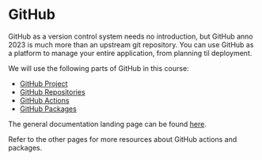 # GitHub

GitHub as a version control system needs no introduction, but GitHub anno 2023 is much more than an upstream git repository. You can use GitHub as a platform to manage your entire application, from planning til deployment.

We will use the following parts of GitHub in this course:
* [GitHub Project](https://docs.github.com/en/issues/planning-and-tracking-with-projects)
* [GitHub Repositories](https://docs.github.com/en/repositories)
* [GitHub Actions](https://docs.github.com/en/actions)
* [GitHub Packages](https://docs.github.com/en/packages)

The general documentation landing page can be found [here](https://docs.github.com/en).

Refer to the other pages for more resources about GitHub actions and packages.